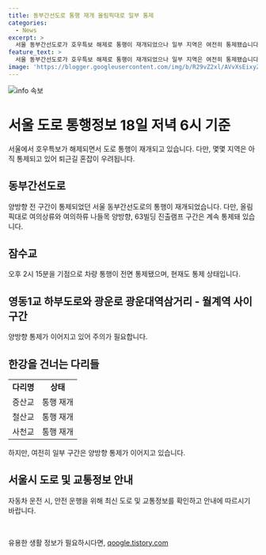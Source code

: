 ```yaml
---
title: 동부간선도로 통행 재개 올림픽대로 일부 통제
categories:
  - News
excerpt: >
  서울 동부간선도로가 호우특보 해제로 통행이 재개되었으나 일부 지역은 여전히 통제됐습니다. 특히 올림픽대로 여의상류와 여의하류 나들목, 63빌딩 진출램프 등은 여전히 통제 중이며, 퇴근길 혼잡이 예상됩니다. 잠수교, 영동1교 하부도로, 광운로 등도 일부 구간은 여전히 통제되고 있습니다. 그러나 증산교, 철산교, 사천교 등의 일부 구간은 수위 하강으로 통행이 가능해졌습니다.
feature_text: >
  서울 동부간선도로가 호우특보 해제로 통행이 재개되었으나 일부 지역은 여전히 통제됐습니다. 특히 올림픽대로 여의상류와 여의하류 나들목, 63빌딩 진출램프 등은 여전히 통제 중이며, 퇴근길 혼잡이 예상됩니다. 잠수교, 영동1교 하부도로, 광운로 등도 일부 구간은 여전히 통제되고 있습니다. 그러나 증산교, 철산교, 사천교 등의 일부 구간은 수위 하강으로 통행이 가능해졌습니다.
image: 'https://blogger.googleusercontent.com/img/b/R29vZ2xl/AVvXsEixyZcFfHzMRdzZMjFBmAUKJYCLCGyLL1o632UiGVXcaFdKo_bkvkuCioo0uUKlGfBVcT3P84aROyZIXSBEx3Aw5nCQ3pTgDom1WDC4m8eifvWiAmWEEVb4x6G_l8C0QH225ldMjyaFvpxGEBGNO37VmDTDMHGhJPq73UglMfDca1-0aw/s1600/blogspot.png'
---
```


<p><img src="https://blogger.googleusercontent.com/img/b/R29vZ2xl/AVvXsEixyZcFfHzMRdzZMjFBmAUKJYCLCGyLL1o632UiGVXcaFdKo_bkvkuCioo0uUKlGfBVcT3P84aROyZIXSBEx3Aw5nCQ3pTgDom1WDC4m8eifvWiAmWEEVb4x6G_l8C0QH225ldMjyaFvpxGEBGNO37VmDTDMHGhJPq73UglMfDca1-0aw/s1600/blogspot.png" alt="info 속보" /></p>

<h1 data-ke-size="size26">서울 도로 통행정보 18일 저녁 6시 기준</h1>

<p data-ke-size="size16">서울에서 호우특보가 해제되면서 도로 통행이 재개되고 있습니다. 다만, 몇몇 지역은 아직 통제되고 있어 퇴근길 혼잡이 우려됩니다.</p>

<h2 data-ke-size="size24">동부간선도로</h2>

<p data-ke-size="size16">양방향 전 구간이 통제되었던 서울 동부간선도로의 통행이 재개되었습니다. 다만, 올림픽대로 여의상류와 여의하류 나들목 양방향, 63빌딩 진출램프 구간은 계속 통제돼 있습니다.</p>

<h2 data-ke-size="size24">잠수교</h2>

<p data-ke-size="size16">오후 2시 15분을 기점으로 차량 통행이 전면 통제됐으며, 현재도 통제 상태입니다.</p>

<h2 data-ke-size="size24">영동1교 하부도로와 광운로 광운대역삼거리 - 월계역 사이 구간</h2>

<p data-ke-size="size16">양방향 통제가 이어지고 있어 주의가 필요합니다.</p>

<h2 data-ke-size="size24">한강을 건너는 다리들</h2>

<table>
    <tbody>
        <tr>
            <td style="text-align: center; height: 17px;"><b>다리명</b></td>
            <td style="text-align: center; height: 17px;"><b>상태</b></td>
        </tr>
        <tr>
            <td style="text-align: center; height: 17px;">증산교</td>
            <td style="text-align: center; height: 17px;">통행 재개</td>
        </tr>
        <tr>
            <td style="text-align: center; height: 17px;">철산교</td>
            <td style="text-align: center; height: 17px;">통행 재개</td>
        </tr>
        <tr>
            <td style="text-align: center; height: 17px;">사천교</td>
            <td style="text-align: center; height: 17px;">통행 재개</td>
        </tr>
    </tbody>
</table>

<p data-ke-size="size16">하지만, 여전히 일부 구간은 양방향 통제가 이어지고 있습니다.</p>

<h2 data-ke-size="size24">서울시 도로 및 교통정보 안내</h2>

<p data-ke-size="size16">자동차 운전 시, 안전 운행을 위해 최신 도로 및 교통정보를 확인하고 안내에 따르시기 바랍니다.</p>

<p data-ke-size="size16">&nbsp;</p>
유용한 생활 정보가 필요하시다면, <a href="https://qoogle.tistory.com" rel="dofollow">qoogle.tistory.com</a>


